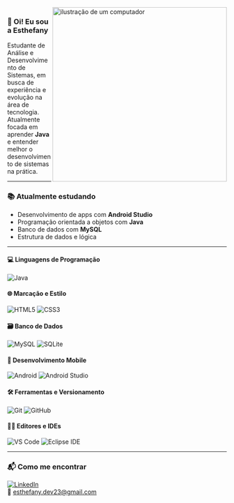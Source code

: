 <img src="https://raw.githubusercontent.com/MicaelliMedeiros/micaellimedeiros/master/image/computer-illustration.png" alt="ilustração de um computador" width="400px" align="right">

### 👋 Oi! Eu sou a Esthefany

Estudante de Análise e Desenvolvimento de Sistemas, em busca de experiência e evolução na área de tecnologia.  
Atualmente focada em aprender **Java** e entender melhor o desenvolvimento de sistemas na prática.

---

### 📚 Atualmente estudando

- Desenvolvimento de apps com **Android Studio**
- Programação orientada a objetos com **Java**
- Banco de dados com **MySQL**
- Estrutura de dados e lógica


---

#### 💻 Linguagens de Programação
![Java](https://img.shields.io/badge/-Java-007396?style=for-the-badge&logo=java&logoColor=white)  

#### 🌐 Marcação e Estilo
![HTML5](https://img.shields.io/badge/-HTML5-E34F26?style=for-the-badge&logo=html5&logoColor=white)
![CSS3](https://img.shields.io/badge/-CSS3-1572B6?style=for-the-badge&logo=css3&logoColor=white)

#### 🗃️ Banco de Dados
![MySQL](https://img.shields.io/badge/-MySQL-4479A1?style=for-the-badge&logo=mysql&logoColor=white)
![SQLite](https://img.shields.io/badge/-SQLite-003B57?style=for-the-badge&logo=sqlite&logoColor=white)

#### 📱 Desenvolvimento Mobile
![Android](https://img.shields.io/badge/-Android-3DDC84?style=for-the-badge&logo=android&logoColor=white)
![Android Studio](https://img.shields.io/badge/-Android%20Studio-3DDC84?style=for-the-badge&logo=android-studio&logoColor=white)

#### 🛠️ Ferramentas e Versionamento
![Git](https://img.shields.io/badge/-Git-F05032?style=for-the-badge&logo=git&logoColor=white)
![GitHub](https://img.shields.io/badge/-GitHub-181717?style=for-the-badge&logo=github&logoColor=white)

#### 🧑‍💻 Editores e IDEs
![VS Code](https://img.shields.io/badge/-VSCode-007ACC?style=for-the-badge&logo=visual-studio-code&logoColor=white)
![Eclipse IDE](https://img.shields.io/badge/-Eclipse-2C2255?style=for-the-badge&logo=eclipse&logoColor=white)

---


### 📬 Como me encontrar

[![LinkedIn](https://img.shields.io/badge/-LinkedIn-0e76a8?style=for-the-badge&logo=linkedin&logoColor=white)](https://www.linkedin.com/in/esthefany-lorrany-xavier-73a37329b/)  
📧 esthefany.dev23@gmail.com
